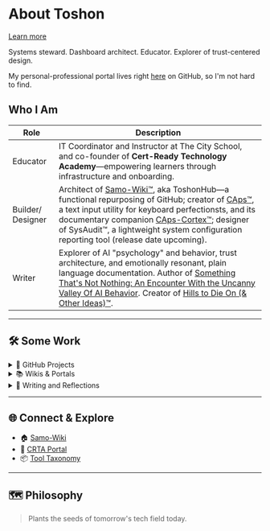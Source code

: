 # About Toshon
[Learn more](https://toshon-jennings.github.io/caps-cortex/about.html)

Systems steward. Dashboard architect. Educator. Explorer of trust-centered design.

My personal-professional portal lives right [here](https://github.com/toshon-jennings/samo-wiki/wiki) on GitHub, so I'm not hard to find.

## Who I Am

| Role        | Description                                                                 |
|-------------|------------------------------------------------------------------------------|
| Educator | IT Coordinator and Instructor at The City School, and co-founder of **Cert-Ready Technology Academy**—empowering learners through infrastructure and onboarding. |
| Builder/ Designer | Architect of [Samo-Wiki™](https://github.com/toshon-jennings/samo-wiki/wiki), aka ToshonHub—a functional repurposing of GitHub; creator of [CAps™](https://toshon-jennings.github.io/DoubleCapsCorrect/), a text input utility for keyboard perfectionsts, and its documentary companion [CAps-Cortex™](https://toshon-jennings.github.io/caps-cortex/); designer of SysAudit™, a lightweight system configuration reporting tool (release date upcoming).
| Writer    | Explorer of AI "psychology" and behavior, trust architecture, and emotionally resonant, plain language documentation. Author of [Something That's Not Nothing: An Encounter With the Uncanny Valley Of AI Behavior](). Creator of [Hills to Die On (& Other Ideas)™](https://github.com/toshon-jennings/samo-wiki/wiki/%F0%9F%92%BB-Hills-To-Die-On-%28%26-Other-Ideas%29). |

---

## 🛠️ Some Work

<details>
  <summary>🐙 GitHub Projects</summary>

  - CAps™
  - [SysAudit™]  
  - [Clarity OSINT™], and OSIRT v1 fork  
  - [SAMO-WIKI™]  
</details>

<details>
  <summary>📚 Wikis & Portals</summary>

  - [CAps™ Wiki]()  
  - [CRTA]()  
  - [ToshonHub]()  
</details>

<details>
  <summary>💭 Writing and Reflections</summary>

  - [Something That's Not Nothing: An Encounter With the Uncanny Valley of AI Behavior]()  
  - [Hills to Die On (& Other Ideas](https://github.com/toshon-jennings/samo-wiki/wiki/%F0%9F%92%BB-Hills-To-Die-On-%28%26-Other-Ideas%29)  
  - []()  
</details>

---

## 🌐 Connect & Explore

- 🏠 [Samo-Wiki](https://github.com/toshon-jennings/samo-wiki/wiki)
- 🧭 [CRTA Portal](https://toshon-jennings.github.io/crta/)
- 📦 [Tool Taxonomy](https://github.com/toshon-jennings/samo-wiki/wiki/Tool-Taxonomy)

---

## 🗺️ Philosophy
> Plants the seeds of tomorrow's tech field today.


